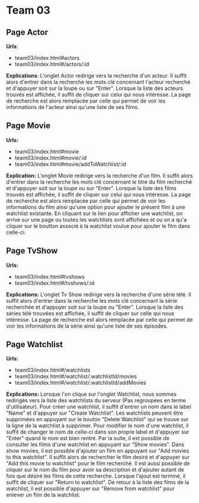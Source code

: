 **Team 03**
=======

Page Actor
----------

**Urls**: 

 - team03/index.html#actors
 - team03/index.html#/actors/:id

**Explications**: L'onglet Actor redirige vers la recherche d'un acteur. Il suffit alors d'entrer dans la recherche les mots clé concernant l'acteur recherché et d'appuyer soit sur la loupe ou sur "Enter".
                  Lorsque la liste des acteurs trouvés est affichée, il suffit de cliquer sur celui qui nous intéresse. La page de recherche est alors remplacée par celle qui permet de voir les informations de l'acteur ainsi qu'une liste de ses films.


Page Movie
----------

**Urls:**

 - team03/index.html#movie
 - team03/index.html#movie/:id
 - team03/index.html#movie/addToWatchlist/:id

**Explication:** L'onglet Movie redirige vers la recherche d'un film. Il suffit alors d'entrer dans la recherche les mots clé concernant le titre du film recherché et d'appuyer soit sur la loupe ou sur "Enter".
                 Lorsque la liste des films trouvés est affichée, il suffit de cliquer sur celui qui nous intéresse. La page de recherche est alors remplacée par celle qui permet de voir les informations du film ainsi qu'une option pour ajouter le présent film à une watchlist existante.
                 En cliquant sur le lien pour afficher une watchlist, on arrive sur une page ou toutes les watchlists sont affichées et ou on a qu'a cliquer sur le boutton associé à la watchlist voulue pour ajouter le film dans celle-ci.

Page TvShow
-----------

**Urls:** 

 - team03/index.html#tvshows
 - team03/index.html#/tvshows/:id
 
**Explications:** L'onglet Tv Show redirige vers la recherche d'une série télé. Il suffit alors d'entrer dans la recherche les mots clé concernant la série recherchée et d'appuyer soit sur la loupe ou "Enter".
                  Lorsque la liste des séries télé trouvées est affichée, il suffit de cliquer sur celle qui nous intéresse. La page de recherche est alors remplacée par celle qui permet de voir les informations de la série ainsi qu'une liste de ses épisodes.

Page Watchlist
--------------

**Urls:** 

 - team03/index.html#/watchlists
 - team03/index.html#/watchlist/:watchlistId/movies
 - team03/index.html#/watchlist/:watchlistId/addMovies

**Explications:** Lorsque l'on clique sur l'onglet Watchlist, nous sommes redirigés vers la liste des watchlists du serveur (Pas regroupées en terme d'utilisateur). Pour créer une watchlist, il suffit d'entrer
                  un nom dans le label "Name" et d'appuyer sur "Create Watchlist". Les watchlists peuvent être supprimées en appuyant sur le bouton "Delete Watchlist" qui se trouve sur la ligne de la watchlist à supprimer.
                  Pour modifier le nom d'une watchlist, il suffit de changer le nom de celle-ci dans son propre label et d'appuyer sur "Enter" quand le nom est bien rentré.
                  Par la suite, il est possible de consulter les films d'une watchlist en appuyant sur "Show movies".
                  Dans show movies, il est possible d'ajouter un film en appuyant sur "Add movies to this watchlist". Il suffit alors de rechercher le film desiré et d'appuyer sur "Add this movie to watchlist" pour le film recherché.
                  Il est aussi possible de cliquer sur le nom du film pour avoir sa description et d'ajouter autant de fois que désiré les films de cette recherche. Lorsque l'ajout est terminé, il suffit de cliquer sur "Return to watchlist".
                  De retour à la liste des films de la watchlist, il est possible d'appuyer sur "Remove from watchlist" pour enlever un film de la watchlist.


